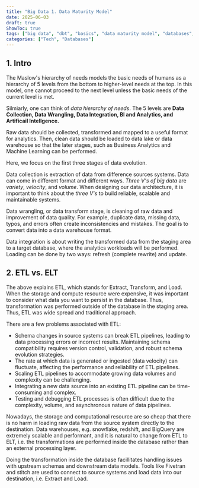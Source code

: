 ```yaml
---
title: "Big Data 1. Data Maturity Model"
date: 2025-06-03
draft: true
ShowToc: true
tags: ["big data", "dbt", "basics", "data maturity model", "databases", "interview prep"]
categories: ["Tech", "Databases"]
---
```


## 1. Intro

The Maslow's hierarchy of needs models the basic needs of humans as a hierarchy of 5 levels from the bottom to higher-level needs at the top. In this model, one cannot proceed to the next level unless the basic needs of the current level is met. 

Silmiarly, one can think of *data hierarchy of needs*. The 5 levels are **Data Collection, Data Wrangling, Data Integration, BI and Analytics, and Artificail Intellgence.**

Raw data should be collected, transformed and mapped to a useful format for analytics. Then, clean data should be loaded to data lake or data warehouse so that the later stages, such as Business Analytics and Machine Learning can be performed.

Here, we focus on the first three stages of data evolution.

Data collection is extraction of data from difference sources systems. Data can come in different format and different ways. *Three V's of big data* are *variety*, *velocity*, and *volume*. When designing our data architecture, it is important to think about the *three V's* to build reliable, scalable and maintainable systems.

Data wrangling, or data transform stage, is cleaning of raw data and improvement of data quality. For example, duplicate data, missing data, typos, and errors often create inconsistencies and mistakes. The goal is to convert data into a data warehouse format.

Data integration is about writing the transformed data from the staging area to a target database, where the analytics workloads will be performed. Loading can be done by two ways: refresh (complete rewrite) and update.

## 2. ETL vs. ELT

The above explains ETL, which stands for Extract, Transform, and Load. When the storage and compute resource were expensive, it was important to consider what data you want to persist in the database. Thus, transformation was performed outside of the database in the staging area. Thus, ETL was wide spread and traditional approach.

There are a few problems associated with ETL:

- Schema changes in source systems can break ETL pipelines, leading to data processing errors or incorrect results. Maintaining schema compatibility requires version control, validation, and robust schema evolution strategies.
- The rate at which data is generated or ingested (data velocity) can fluctuate, affecting the performance and reliability of ETL pipelines.
- Scaling ETL pipelines to accommodate growing data volumes and complexity can be challenging.
- Integrating a new data source into an existing ETL pipeline can be time-consuming and complex.
- Testing and debugging ETL processes is often difficult due to the complexity, volume, and asynchronous nature of data pipelines.

Nowadays, the storage and computational resource are so cheap that there is no harm in loading raw data from the source system directly to the destination. Data warehouses, e.g. snowflake, redshift, and BigQuery are extremely scalable and performant, and it is natural to change from ETL to ELT, i.e. the transformations are performed inside the database rather than an external processing layer. 

Doing the transformation inside the database facillitates handling issues with upstream schemas and downstream data models. Tools like Fivetran and stitch are used to connect to source systems and load data into our destination, i.e. Extract and Load.


